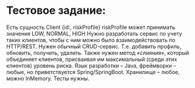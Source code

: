 # Тестовое задание:

Есть сущность Client {id:<number>, riskProfile<string>}
riskProfile может принимать значения LOW, NORMAL, HIGH
Нужно разработать сервис по учету таких клиентов, чтобы с ним можно было взаимодействовать по HTTP/REST.
Нужен обычный CRUD-сервис. Т.е. добавить профиль, обновить, получить, удалить.
Также нужен метод «слияния», который объединяет клиентов, присваивая им максимальный (среди этих клиентов) уровень риска.
Язык разработки – Java, фреймворки – любые, но приветствуется Spring/SpringBoot.
Хранилище – любое, можно InMemory. Тесты нужны.
